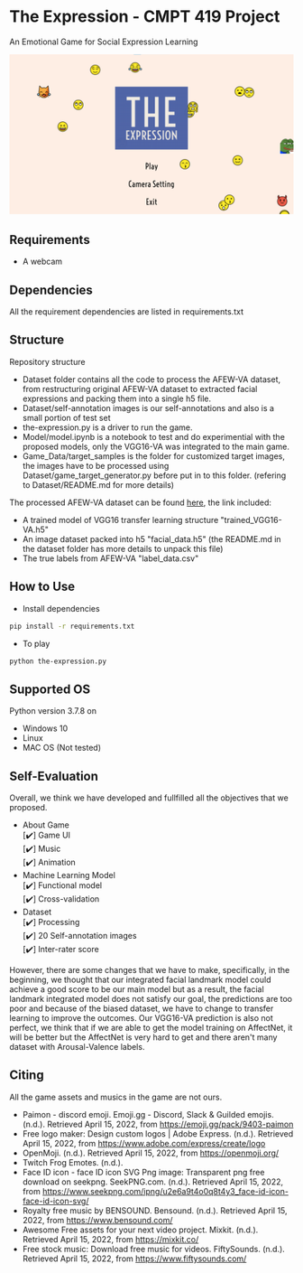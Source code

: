 # The Expression - CMPT 419 Project
An Emotional Game for Social Expression Learning

![Demo](Demo.png)

## Requirements
- A webcam

## Dependencies
All the requirement dependencies are listed in requirements.txt

## Structure
Repository structure
- Dataset folder contains all the code to process the AFEW-VA dataset, from restructuring original AFEW-VA dataset to extracted facial expressions and packing them into a single h5 file. <br>
- Dataset/self-annotation images is our self-annotations and also is a small portion of test set
- the-expression.py is a driver to run the game. <br>
- Model/model.ipynb is a notebook to test and do experimential with the proposed models, only the VGG16-VA was integrated to the main game. <br>
- Game_Data/target_samples is the folder for customized target images, the images have to be processed using Dataset/game_target_generator.py before put in to this folder. (refering to Dataset/README.md for more details) <br>

The processed AFEW-VA dataset can be found [here](https://tinyurl.com/AFEW-VA-processed), the link included: <br>
- A trained model of VGG16 transfer learning structure "trained_VGG16-VA.h5"
- An image dataset packed into h5 "facial_data.h5" (the README.md in the dataset folder has more details to unpack this file)
- The true labels from AFEW-VA "label_data.csv"

## How to Use
- Install dependencies
```bash
pip install -r requirements.txt
```
- To play
```bash
python the-expression.py
```

## Supported OS
Python version 3.7.8 on

- Windows 10 <br>
- Linux <br>
- MAC OS (Not tested) <br>

## Self-Evaluation
Overall, we think we have developed and fullfilled all the objectives that we proposed.
- About Game <br>
[:heavy_check_mark:] Game UI <br>
[:heavy_check_mark:] Music <br>
[:heavy_check_mark:] Animation <br>
- Machine Learning Model  <br>
[:heavy_check_mark:] Functional model <br>
[:heavy_check_mark:] Cross-validation <br>
- Dataset <br>
[:heavy_check_mark:] Processing <br>
[:heavy_check_mark:] 20 Self-annotation images <br>
[:heavy_check_mark:] Inter-rater score <br>

However, there are some changes that we have to make, specifically, in the beginning, we thought that our integrated facial landmark model could achieve a good score to be our main model but as a result, the facial landmark integrated model does not satisfy our goal, the predictions are too poor and because of the biased dataset, we have to change to transfer learning to improve the outcomes. Our VGG16-VA prediction is also not perfect, we think that if we are able to get the model training on AffectNet, it will be better but the AffectNet is very hard to get and there aren't many dataset with Arousal-Valence labels.

## Citing
All the game assets and musics in the game are not ours.

* Paimon - discord emoji. Emoji.gg - Discord, Slack &amp; Guilded emojis. (n.d.). Retrieved April 15, 2022, from https://emoji.gg/pack/9403-paimon 
* Free logo maker: Design custom logos | Adobe Express. (n.d.). Retrieved April 15, 2022, from https://www.adobe.com/express/create/logo 
* OpenMoji. (n.d.). Retrieved April 15, 2022, from https://openmoji.org/ 
* Twitch Frog Emotes. (n.d.).
* Face ID icon - face ID icon SVG Png image: Transparent png free download on seekpng. SeekPNG.com. (n.d.). Retrieved April 15, 2022, from https://www.seekpng.com/ipng/u2e6a9t4o0q8t4y3_face-id-icon-face-id-icon-svg/ 
* Royalty free music by BENSOUND. Bensound. (n.d.). Retrieved April 15, 2022, from https://www.bensound.com/ 
* Awesome Free assets for your next video project. Mixkit. (n.d.). Retrieved April 15, 2022, from https://mixkit.co/ 
* Free stock music: Download free music for videos. FiftySounds. (n.d.). Retrieved April 15, 2022, from https://www.fiftysounds.com/ 
